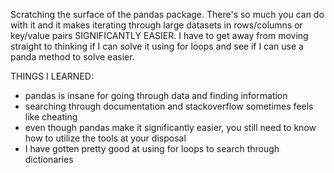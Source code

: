 Scratching the surface of the pandas package. There's so much you can do with it and it makes iterating through large datasets in rows/columns or key/value pairs
SIGNIFICANTLY EASIER. I have to get away from moving straight to thinking if I can solve it using for loops and see if I can use a panda method to solve easier.

THINGS I LEARNED:
- pandas is insane for going through data and finding information
- searching through documentation and stackoverflow sometimes feels like cheating
- even though pandas make it significantly easier, you still need to know how to utilize the tools at your disposal
- I have gotten pretty good at using for loops to search through dictionaries
